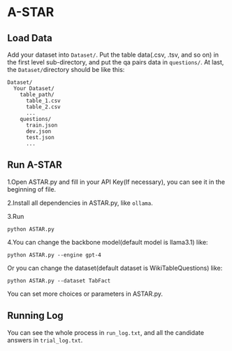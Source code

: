 # A-STAR

## Load Data
Add your dataset into ```Dataset/```. Put the table data(.csv, .tsv, and so on) in the first level sub-directory, and put the qa pairs data in ```questions/```.
At last, the ```Dataset/```directory should be like this:
```
Dataset/
  Your Dataset/
    table_path/
      table_1.csv
      table_2.csv
      ...
    questions/
      train.json
      dev.json
      test.json
      ...
```

## Run A-STAR
1.Open ASTAR.py and fill in your API Key(If necessary), you can see it in the beginning of file.

2.Install all dependencies in ASTAR.py, like ```ollama```.

3.Run
``` 
python ASTAR.py 
```

4.You can change the backbone model(default model is llama3.1) like:
``` 
python ASTAR.py --engine gpt-4
```
Or you can change the dataset(default dataset is WikiTableQuestions) like:
``` 
python ASTAR.py --dataset TabFact
```
You can set more choices or parameters in ASTAR.py.

## Running Log
You can see the whole process in ```run_log.txt```, and all the candidate answers in ```trial_log.txt```.
